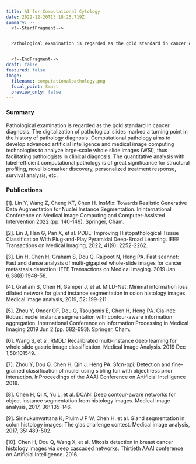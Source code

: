 ```yaml
---
title: AI for Computational Cytology
date: 2022-12-20T13:18:25.719Z
summary: >-
  <!--StartFragment-->


  Pathological examination is regarded as the gold standard in cancer diagnosis. The digitalization of pathological slides marked a turning point in the history of pathology diagnosis. Computational pathology aims to develop advanced artificial intelligence and medical image computing technologies to analyze large-scale whole slide images (WSI), thus facilitating pathologists in clinical diagnosis. The quantitative analysis with label-efficient computational pathology is of great significance for structural profiling, novel biomarker discovery, personalized treatment response, survival analysis, etc.


  <!--EndFragment-->
draft: false
featured: false
image:
  filename: computationalpathology.png
  focal_point: Smart
  preview_only: false
---
```

<!--StartFragment-->

### **Summary**

Pathological examination is regarded as the gold standard in cancer diagnosis. The digitalization of pathological slides marked a turning point in the history of pathology diagnosis. Computational pathology aims to develop advanced artificial intelligence and medical image computing technologies to analyze large-scale whole slide images (WSI), thus facilitating pathologists in clinical diagnosis. The quantitative analysis with label-efficient computational pathology is of great significance for structural profiling, novel biomarker discovery, personalized treatment response, survival analysis, etc.

<!--EndFragment-->

<!--StartFragment-->

### **Publications**

\[1]. Lin Y, Wang Z, Cheng KT, Chen H. InsMix: Towards Realistic Generative Data Augmentation for Nuclei Instance Segmentation. InInternational Conference on Medical Image Computing and Computer-Assisted Intervention 2022 (pp. 140-149). Springer, Cham.

\[2]. Lin J, Han G, Pan X, et al. PDBL: Improving Histopathological Tissue Classification With Plug-and-Play Pyramidal Deep-Broad Learning. IEEE Transactions on Medical Imaging, 2022, 41(9): 2252-2262.

\[3]. Lin H, Chen H, Graham S, Dou Q, Rajpoot N, Heng PA. Fast scannet: Fast and dense analysis of multi-gigapixel whole-slide images for cancer metastasis detection. IEEE Transactions on Medical Imaging. 2019 Jan 6;38(8):1948-58.

\[4]. Graham S, Chen H, Gamper J, et al. MILD-Net: Minimal information loss dilated network for gland instance segmentation in colon histology images. Medical image analysis, 2019, 52: 199-211.

\[5]. Zhou Y, Onder OF, Dou Q, Tsougenis E, Chen H, Heng PA. Cia-net: Robust nuclei instance segmentation with contour-aware information aggregation. International Conference on Information Processing in Medical Imaging 2019 Jun 2 (pp. 682-693). Springer, Cham.

\[6]. Wang S, et al. RMDL: Recalibrated multi-instance deep learning for whole slide gastric image classification. Medical Image Analysis. 2019 Dec 1;58:101549.

\[7]. Zhou Y, Dou Q, Chen H, Qin J, Heng PA. Sfcn-opi: Detection and fine-grained classification of nuclei using sibling fcn with objectness prior interaction. InProceedings of the AAAI Conference on Artificial Intelligence 2018.

\[8]. Chen H, Qi X, Yu L, et al. DCAN: Deep contour-aware networks for object instance segmentation from histology images. Medical image analysis, 2017, 36: 135-146.

\[9]. Sirinukunwattana K, Pluim J P W, Chen H, et al. Gland segmentation in colon histology images: The glas challenge contest. Medical image analysis, 2017, 35: 489-502.

\[10]. Chen H, Dou Q, Wang X, et al. Mitosis detection in breast cancer histology images via deep cascaded networks. Thirtieth AAAI conference on Artificial Intelligence. 2016.

<!--EndFragment-->